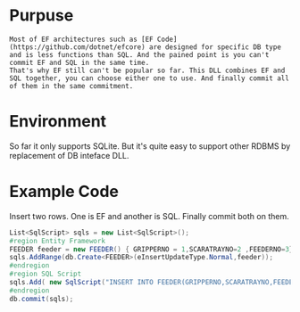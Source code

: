 # Purpuse
    Most of EF architectures such as [EF Code](https://github.com/dotnet/efcore) are designed for specific DB type and is less functions than SQL. And the pained point is you can't commit EF and SQL in the same time.
    That's why EF still can't be popular so far. This DLL combines EF and SQL together, you can choose either one to use. And finally commit all of them in the same commitment. 
# Environment
So far it only supports SQLite. But it's quite easy to support other RDBMS by replacement of DB inteface DLL.
# Example Code
Insert two rows. One is EF and another is SQL. Finally commit both on them.
```C#
List<SqlScript> sqls = new List<SqlScript>();
#region Entity Framework
FEEDER feeder = new FEEDER() { GRIPPERNO = 1,SCARATRAYNO=2 ,FEEDERNO=3};
sqls.AddRange(db.Create<FEEDER>(eInsertUpdateType.Normal,feeder));
#endregion
#region SQL Script
sqls.Add( new SqlScript("INSERT INTO FEEDER(GRIPPERNO,SCARATRAYNO,FEEDERNO) VALUES(4,5,6)"));
#endregion
db.commit(sqls);
```

